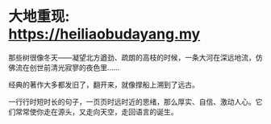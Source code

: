 # 大地重现: https://heiliaobudayang.my

那些树很像冬天——凝望北方遒劲、疏朗的高枝的时候，一条大河在深远地流，仿佛流在创世前清光寂寥的夜色里……

经典的著作大多都发旧了，翻开来，就像撑船上溯到了远古。

一行行时短时长的句子，一页页时远时近的思绪，那么厚实、自信、激动人心。它们常常使你走在源头，又走向天空，走回语言的诞生。
